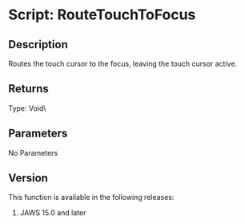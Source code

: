 # Script: RouteTouchToFocus

## Description

Routes the touch cursor to the focus, leaving the touch cursor active.

## Returns

Type: Void\

## Parameters

No Parameters

## Version

This function is available in the following releases:

1.  JAWS 15.0 and later
